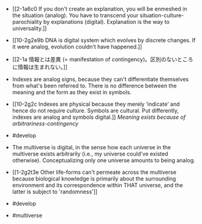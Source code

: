 - [[2-1a6c0 If you don't create an explanation, you will be enmeshed in the situation (analog). You have to transcend your situation-culture-parochiality by explanations (digital). Explanation is the way to universality.]]

- [[10-2g2e9b DNA is digital system which evolves by discrete changes. If it were analog, evolution couldn’t have happened.]]

- [[2-1a 情報とは差異 (= manifestation of contingency)。区別のないところに情報は生まれない。]]

- Indexes are analog signs, because they can't differentiate themselves from what's been referred to. There is no difference between the meaning and the form as they exist in symbols.
- [[10-2g2c Indexes are physical because they merely ‘indicate’ and hence do not require culture. Symbols are cultural. Put differently, indexes are analog and symbols digital.]]
*Meaning exists because of arbitrariness-contingency*
- #develop

- The multiverse is digital, in the sense how each universe in the multiverse exists arbitrarily (i.e., my universe could've existed otherwise). Conceptualizing only one universe amounts to being analog.
- [[1-2g2t3e Other life-forms can't permeate across the multiverse because biological knowledge is primarily about the surrounding environment and its correspondence within THAT universe, and the latter is subject to 'randomness']]
- #develop
- #multiverse
